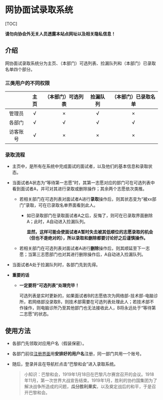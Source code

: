 #  	网协面试录取系统

[TOC]

**请勿向协会外无关人员透露本站点网址以及相关隐私信息！**

## 介绍

​	网协面试录取系统分为主页、（本部门）可选列表、捡漏队列和（本部门）已录取名单四个部分。

### 三类用户的不同权限

|          | 主页 | （本部门）可选列表 | 捡漏队列 | （本部门）已录取名单 |
| :------: | :--: | :----------------: | :------: | :------------------: |
|  管理员  |  √   |         ×          |    √     |          ×           |
|  各部门  |  √   |         √          |    √     |          √           |
| 访客账号 |  √   |         ×          |    ×     |          ×           |

### 录取流程

- 主页中，是所有在系统中完成面试的面试者，以及他们的基本信息和录取状态。

- 当面试者A状态为“等待第一志愿”时，其第一志愿对应的部门可在可选列表中看到面试者A，并可对其进行录取或删除操作；其余两个志愿依次类推。

  - 若相关部门在可选列表对面试者A进行**录取**操作后，则其状态变为“被xx部门”录取，可在已录取名单界面看到此人。

    - 如已录取部门在录取面试者A之后，反悔了，则可在已录取界面删除A；此时，A自动进入捡漏队列。

      **显然，这样可能会使面试者A暂时失去被其低顺位的志愿录取的机会（但也不是绝对的），所以录取和删除都要讨论好之后谨慎操作。**

  - 若相关部门在可选列表对面试者A进行**删除**操作后，则其顺延至下一志愿；当第三志愿部门也对其进行删除操作后，A自动进入捡漏队列。

- 当面试者A处于捡漏队列时，各部门先到先得。

- **重要的话**

  - **一定要将“可选列表”处理完毕！**

    可选列表是实时更新的，如果面试者B的志愿依次为网络部-技术部-电脑诊所，若网络部没录取B，则技术部需要在可选列表处理此人；若技术部不作操作，则电脑诊所乃至其他部门也无法接收此人，B将永远处于“等待第二志愿”的状态。

## 使用方法

- 各部门先领取对应用户名（假装保密）。

- 各部门前往[注册界面](https://interview.bitnp.net/register/register.php)用**安排好的用户名**注册，同一部门共用一个账号。

- 随后，登录并且在导航栏点击“巴黎和会”进入录取系统。

  > 小知识：巴黎和会，1919年1月18日在巴黎凡尔赛宫召开的会议。1918年11月，第一次世界大战宣告结束。1919年1月，胜利的协约国集团为了解决战争所造成的问题，**瓜分胜利果实**，以及奠定战后的和平，于是召开巴黎和会。
